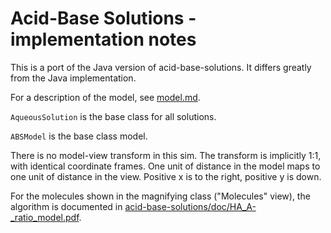 # Acid-Base Solutions - implementation notes

This is a port of the Java version of acid-base-solutions. It differs greatly from the Java implementation.

For a description of the model, see [model.md](https://github.com/phetsims/acid-base-solutions/blob/master/doc/model.md).

`AqueousSolution` is the base class for all solutions.

`ABSModel` is the base class model.

There is no model-view transform in this sim. 
The transform is implicitly 1:1, with identical coordinate frames.
One unit of distance in the model maps to one unit of distance in the view.
Positive x is to the right, positive y is down.

For the molecules shown in the magnifying class ("Molecules" view),
the algorithm is documented in [acid-base-solutions/doc/HA_A-_ratio_model.pdf](https://github.com/phetsims/acid-base-solutions/blob/master/doc/HA_A-_ratio_model.pdf).